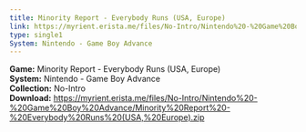 ```yaml
---
title: Minority Report - Everybody Runs (USA, Europe)
link: https://myrient.erista.me/files/No-Intro/Nintendo%20-%20Game%20Boy%20Advance/Minority%20Report%20-%20Everybody%20Runs%20(USA,%20Europe).zip
type: single1
System: Nintendo - Game Boy Advance
---
```

<b>Game:</b> Minority Report - Everybody Runs (USA, Europe)<br>
<b>System:</b> Nintendo - Game Boy Advance<br>
<b>Collection:</b> No-Intro<br>
<b>Download:</b> https://myrient.erista.me/files/No-Intro/Nintendo%20-%20Game%20Boy%20Advance/Minority%20Report%20-%20Everybody%20Runs%20(USA,%20Europe).zip